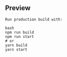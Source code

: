 

## Preview

```
Run production build with:

bash
npm run build
npm run start
# or
yarn build
yarn start
```
